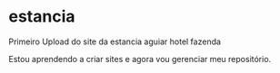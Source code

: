 # estancia
 Primeiro Upload do site da estancia aguiar hotel fazenda

Estou aprendendo a criar sites e agora vou gerenciar meu repositório.